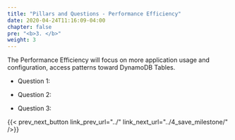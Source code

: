 ```yaml
---
title: "Pillars and Questions - Performance Efficiency"
date: 2020-04-24T11:16:09-04:00
chapter: false
pre: "<b>3. </b>"
weight: 3
---
```


The Performance Efficiency will focus on more application usage and configuration, access patterns toward DynamoDB Tables.


* Question 1:

* Question 2:

* Question 3:

{{< prev_next_button link_prev_url="../" link_next_url="../4_save_milestone/" />}}
